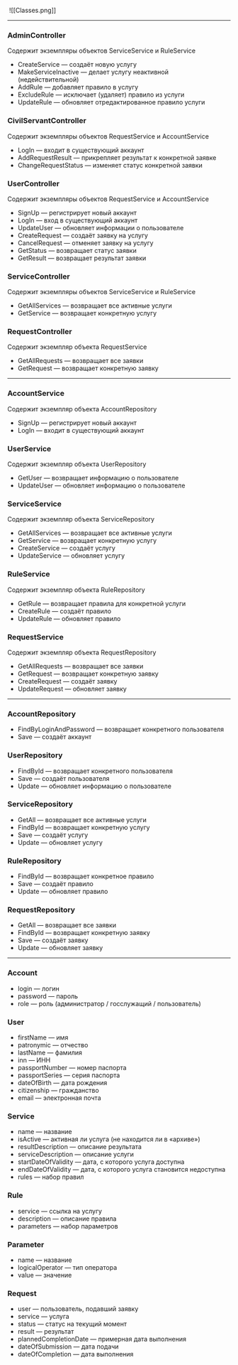 ![]()
![[Classes.png]]

---
### AdminController
Содержит экземпляры объектов ServiceService и RuleService
- CreateService — создаёт новую услугу
- MakeServiceInactive — делает услугу неактивной (недействительной)
- AddRule — добавляет правило в услугу
- ExcludeRule — исключает (удаляет) правило из услуги
- UpdateRule — обновляет отредактированное правило услуги
### CivilServantController
Содержит экземпляры объектов RequestService и AccountService
- LogIn — входит в существующий аккаунт
- AddRequestResult — прикрепляет результат к конкретной заявке
- ChangeRequestStatus — изменяет статус конкретной заявки
### UserController
Содержит экземпляры объектов RequestService и AccountService
- SignUp — регистрирует новый аккаунт
- LogIn — вход в существующий аккаунт
- UpdateUser — обновляет информации о пользователе
- CreateRequest — создаёт заявку на услугу
- CancelRequest — отменяет заявку на услугу
- GetStatus — возвращает статус заявки
- GetResult — возвращает результат заявки
### ServiceController
Содержит экземпляры объектов ServiceService и RuleService
- GetAllServices — возвращает все активные услуги
- GetService — возвращает конкретную услугу
### RequestController
Содержит экземпляр объекта RequestService
- GetAllRequests — возвращает все заявки
- GetRequest — возвращает конкретную заявку

---
### AccountService
Содержит экземпляр объекта AccountRepository
- SignUp — регистрирует новый аккаунт
- LogIn — входит в существующий аккаунт
### UserService
Содержит экземпляр объекта UserRepository
- GetUser — возвращает информацию о пользователе 
- UpdateUser — обновляет информацию о пользователе
### ServiceService
Содержит экземпляр объекта ServiceRepository
- GetAllServices — возвращает все активные услуги
- GetService — возвращает конкретную услугу
- CreateService — создаёт услугу
- UpdateService — обновляет услугу
### RuleService
Содержит экземпляр объекта RuleRepository
- GetRule — возвращает правила для конкретной услуги
- CreateRule — создаёт правило
- UpdateRule — обновляет правило
### RequestService
Содержит экземпляр объекта RequestRepository
- GetAllRequests — возвращает все заявки
- GetRequest — возвращает конкретную заявку
- CreateRequest — создаёт заявку
- UpdateRequest — обновляет заявку

---
### AccountRepository
- FindByLoginAndPassword — возвращает конкретного пользователя
- Save — создаёт аккаунт
### UserRepository
- FindById — возвращает конкретного пользователя
- Save — создаёт пользователя
- Update — обновляет информацию о пользователе
### ServiceRepository
- GetAll — возвращает все активные услуги
- FindById — возвращает конкретную услугу
- Save — создаёт услугу
- Update — обновляет услугу
### RuleRepository
- FindById — возвращает конкретное правило
- Save — создаёт правило
- Update — обновляет правило
### RequestRepository
- GetAll — возвращает все заявки
- FindById — возвращает конкретную заявку
- Save — создаёт заявку
- Update — обновляет заявку

---
### Account
- login — логин
- password — пароль
- role — роль (администратор / госслужащий / пользователь)
### User
- firstName — имя
- patronymic — отчество
- lastName — фамилия
- inn — ИНН
- passportNumber — номер паспорта
- passportSeries — серия паспорта
- dateOfBirth — дата рождения
- citizenship — гражданство
- email — электронная почта
### Service
- name — название
- isActive — активная ли услуга (не находится ли в «архиве»)
- resultDescription — описание результата
- serviceDescription — описание услуги
- startDateOfValidity — дата, с которого услуга доступна
- endDateOfValidity  — дата, с которого услуга становится недоступна
- rules — набор правил
### Rule
- service — ссылка на услугу
- description — описание правила
- parameters — набор параметров
### Parameter
- name — название
- logicalOperator — тип оператора
- value — значение
### Request
- user — пользователь, подавший заявку
- service — услуга
- status — статус на текущий момент
- result — результат
- plannedCompletionDate — примерная дата выполнения
- dateOfSubmission — дата подачи
- dateOfCompletion — дата выполнения
